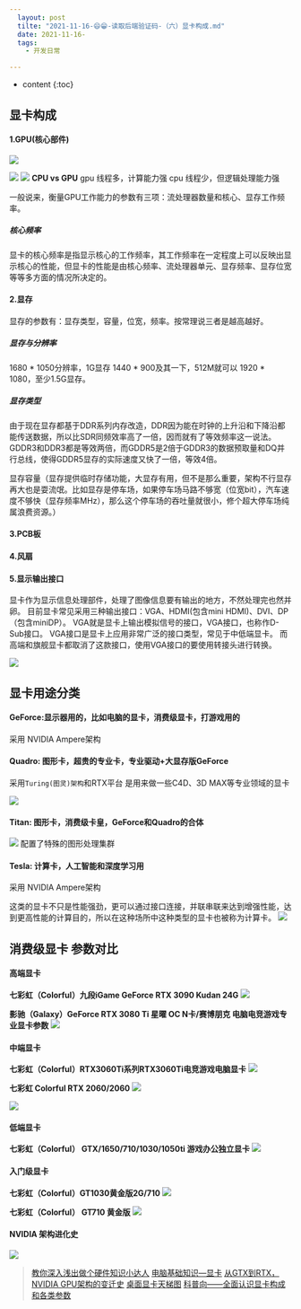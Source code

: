 ```yaml
---
  layout: post
  tilte: "2021-11-16-😄😁-读取后端验证码-（六）显卡构成.md"
  date: 2021-11-16-
  tags: 
    - 开发日常

---
```



* content
{:toc}


## 显卡构成
#### 1.GPU(核心部件)
![](https://upload-images.jianshu.io/upload_images/15312191-780412aa98ae6182.png?imageMogr2/auto-orient/strip%7CimageView2/2/w/1240)


![](https://upload-images.jianshu.io/upload_images/15312191-27046c36fc0bb75f.png?imageMogr2/auto-orient/strip%7CimageView2/2/w/1240)
![](https://upload-images.jianshu.io/upload_images/15312191-adee513a67f783f9.png?imageMogr2/auto-orient/strip%7CimageView2/2/w/1240)
**CPU vs GPU**
gpu 线程多，计算能力强
cpu 线程少，但逻辑处理能力强

一般说来，衡量GPU工作能力的参数有三项：流处理器数量和核心、显存工作频率。
##### 核心频率

显卡的核心频率是指显示核心的工作频率，其工作频率在一定程度上可以反映出显示核心的性能，但显卡的性能是由核心频率、流处理器单元、显存频率、显存位宽等等多方面的情况所决定的。
#### 2.显存
显存的参数有：显存类型，容量，位宽，频率。按常理说三者是越高越好。
##### 显存与分辨率
1680 * 1050分辨率，1G显存
1440 * 900及其一下，512M就可以
1920 * 1080，至少1.5G显存。

##### 显存类型
由于现在显存都基于DDR系列内存改造，DDR因为能在时钟的上升沿和下降沿都能传送数据，所以比SDR同频效率高了一倍，因而就有了等效频率这一说法。GDDR3和DDR3都是等效两倍，而GDDR5是2倍于GDDR3的数据预取量和DQ并行总线，使得GDDR5显存的实际速度又快了一倍，等效4倍。

显存容量（显存提供临时存储功能，大显存有用，但不是那么重要，架构不行显存再大也是耍流氓。比如显存是停车场，如果停车场马路不够宽（位宽bit），汽车速度不够快（显存频率MHz），那么这个停车场的吞吐量就很小，修个超大停车场纯属浪费资源。）
#### 3.PCB板
#### 4.风扇
#### 5.显示输出接口
显卡作为显示信息处理部件，处理了图像信息要有输出的地方，不然处理完也然并卵。
目前显卡常见采用三种输出接口：VGA、HDMI(包含mini HDMI)、DVI、DP（包含miniDP）。
VGA就是显卡上输出模拟信号的接口，VGA接口，也称作D-Sub接口。
VGA接口是显卡上应用非常广泛的接口类型，常见于中低端显卡。
而高端和旗舰显卡都取消了这款接口，使用VGA接口的要使用转接头进行转换。

![](https://upload-images.jianshu.io/upload_images/15312191-92315ec93ff88f02.png?imageMogr2/auto-orient/strip%7CimageView2/2/w/1240)

## 显卡用途分类

#### GeForce:显示器用的，比如电脑的显卡，消费级显卡，打游戏用的
采用 NVIDIA Ampere架构
#### Quadro: 图形卡，超贵的专业卡，专业驱动+大显存版GeForce
采用`Turing(图灵)架构`和RTX平台
是用来做一些C4D、3D MAX等专业领域的显卡

![](https://upload-images.jianshu.io/upload_images/15312191-9df908949c51f78a.png?imageMogr2/auto-orient/strip%7CimageView2/2/w/1240)

#### Titan:  图形卡，消费级卡皇，GeForce和Quadro的合体

![](https://upload-images.jianshu.io/upload_images/15312191-6303a5addf8cd1cc.png?imageMogr2/auto-orient/strip%7CimageView2/2/w/1240)
配置了特殊的图形处理集群
#### Tesla:  计算卡，人工智能和深度学习用
采用 NVIDIA Ampere架构

这类的显卡不只是性能强劲，更可以通过接口连接，并联串联来达到增强性能，达到更高性能的计算目的，所以在这种场所中这种类型的显卡也被称为计算卡。
![](https://upload-images.jianshu.io/upload_images/15312191-f4cf138d780b7edd.png?imageMogr2/auto-orient/strip%7CimageView2/2/w/1240)


## 消费级显卡 参数对比
#### 高端显卡

**七彩虹（Colorful）九段iGame GeForce RTX 3090 Kudan 24G**
![](https://upload-images.jianshu.io/upload_images/15312191-922ec00a4bfaa040.png?imageMogr2/auto-orient/strip%7CimageView2/2/w/1240)

**影驰（Galaxy）GeForce RTX 3080 Ti 星曜 OC N卡/赛博朋克 电脑电竞游戏专业显卡参数**
![](https://upload-images.jianshu.io/upload_images/15312191-6dc4dde7a4b7dbb9.png?imageMogr2/auto-orient/strip%7CimageView2/2/w/1240)
#### 中端显卡
**七彩虹（Colorful）RTX3060Ti系列RTX3060Ti电竞游戏电脑显卡**
![](https://upload-images.jianshu.io/upload_images/15312191-d51b2476d912f9ed.png?imageMogr2/auto-orient/strip%7CimageView2/2/w/1240)

**七彩虹 Colorful RTX 2060/2060**
![](https://upload-images.jianshu.io/upload_images/15312191-9fe7124eb4c59aaf.png?imageMogr2/auto-orient/strip%7CimageView2/2/w/1240)

![](https://upload-images.jianshu.io/upload_images/15312191-826ac10704d1f1ea.png?imageMogr2/auto-orient/strip%7CimageView2/2/w/1240)



#### 低端显卡
**七彩虹（Colorful） GTX/1650/710/1030/1050ti 游戏办公独立显卡**
![](https://upload-images.jianshu.io/upload_images/15312191-5ebc877070b044d9.png?imageMogr2/auto-orient/strip%7CimageView2/2/w/1240)
#### 入门级显卡
**七彩虹（Colorful）GT1030黄金版2G/710**
![](https://upload-images.jianshu.io/upload_images/15312191-0ae9e83e5fe6558c.png?imageMogr2/auto-orient/strip%7CimageView2/2/w/1240)


**七彩虹（Colorful） GT710 黄金版**
![](https://upload-images.jianshu.io/upload_images/15312191-b51c5c4f646d0390.png?imageMogr2/auto-orient/strip%7CimageView2/2/w/1240)
#### NVIDIA 架构进化史
![](https://upload-images.jianshu.io/upload_images/15312191-82483bfa1bedbe60.png?imageMogr2/auto-orient/strip%7CimageView2/2/w/1240)



> [教你深入浅出做个硬件知识小达人](http://in.ali213.net/news/201603/988_2.html)
[电脑基础知识—显卡](https://zhuanlan.zhihu.com/p/69102013)
[从GTX到RTX，NVIDIA GPU架构的变迁史](https://www.expreview.com/68156.html)
[桌面显卡天梯图](https://www.mydrivers.com/zhuanti/tianti/gpu/index.html)
[科普向——全面认识显卡构成和各类参数](https://new.qq.com/omn/20210929/20210929A08P5S00.html)
